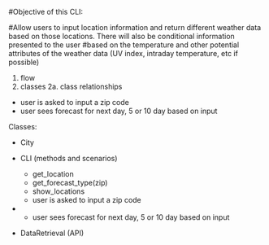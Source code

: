 #Objective of this CLI: 

#Allow users to input location information and return different weather data based on those locations. There will also be conditional information presented to the user
#based on the temperature and other potential attributes of the weather data (UV index, intraday temperature, etc if possible)



1. flow
2. classes 
    2a. class relationships
- user is asked to input a zip code
- user sees forecast for next day, 5 or 10 day based on input

Classes: 

- City
- CLI (methods and scenarios)

    - get_location
    - get_forecast_type(zip)
    - show_locations
    - user is asked to input a zip code
-   - user sees forecast for next day, 5 or 10 day based on input

- DataRetrieval (API)

    